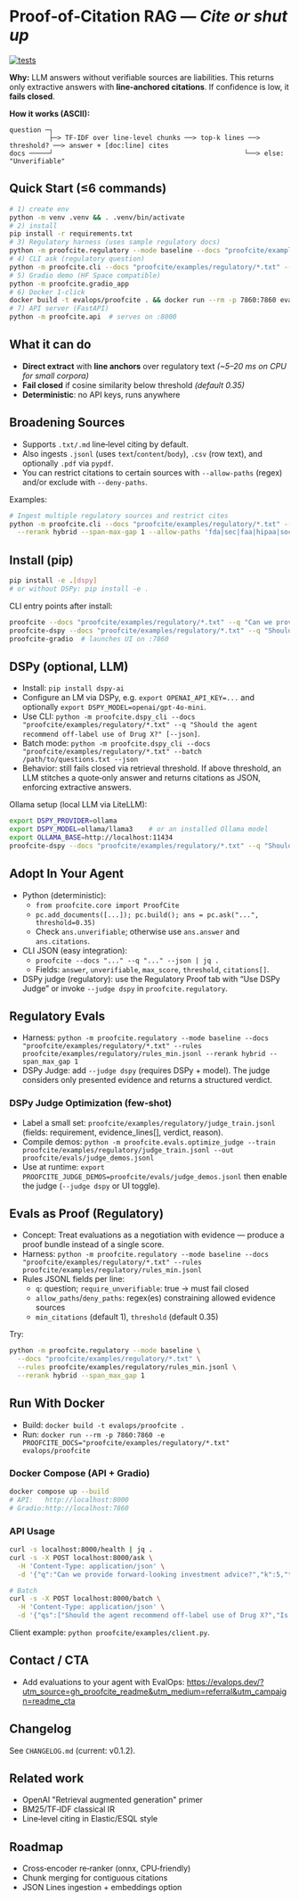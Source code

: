 # Proof‑of‑Citation RAG — *Cite or shut up*

[![tests](https://github.com/evalops/proofcite/actions/workflows/tests.yml/badge.svg)](https://github.com/evalops/proofcite/actions/workflows/tests.yml)

**Why:** LLM answers without verifiable sources are liabilities. This returns only extractive answers with **line‑anchored citations**. If confidence is low, it **fails closed**.

**How it works (ASCII):**

```
question ─┐
          ├─> TF‑IDF over line‑level chunks ──> top‑k lines ──> threshold? ──> answer + [doc:line] cites
docs ─────┘                                                └──> else: "Unverifiable"
```

## Quick Start (≤6 commands)

```bash
# 1) create env
python -m venv .venv && . .venv/bin/activate
# 2) install
pip install -r requirements.txt
# 3) Regulatory harness (uses sample regulatory docs)
python -m proofcite.regulatory --mode baseline --docs "proofcite/examples/regulatory/*.txt" --rules proofcite/examples/regulatory/rules_min.jsonl --rerank hybrid --span_max_gap 1
# 4) CLI ask (regulatory question)
python -m proofcite.cli --docs "proofcite/examples/regulatory/*.txt" --q "Can we provide forward-looking investment advice?" --json
# 5) Gradio demo (HF Space compatible)
python -m proofcite.gradio_app
# 6) Docker 1‑click
docker build -t evalops/proofcite . && docker run --rm -p 7860:7860 evalops/proofcite
# 7) API server (FastAPI)
python -m proofcite.api  # serves on :8000
```

## What it can do

- **Direct extract** with **line anchors** over regulatory text *(~5–20 ms on CPU for small corpora)*
- **Fail closed** if cosine similarity below threshold *(default 0.35)*
- **Deterministic**: no API keys, runs anywhere
  
## Broadening Sources

- Supports `.txt/.md` line‑level citing by default.
- Also ingests `.jsonl` (uses `text`/`content`/`body`), `.csv` (row text), and optionally `.pdf` via `pypdf`.
- You can restrict citations to certain sources with `--allow-paths` (regex) and/or exclude with `--deny-paths`.

Examples:

```bash
# Ingest multiple regulatory sources and restrict cites
python -m proofcite.cli --docs "proofcite/examples/regulatory/*.txt" --q "Can we provide forward-looking investment advice?" --json \
  --rerank hybrid --span-max-gap 1 --allow-paths 'fda|sec|faa|hipaa|soc2'
```

## Install (pip)

```bash
pip install -e .[dspy]
# or without DSPy: pip install -e .
```

CLI entry points after install:

```bash
proofcite --docs "proofcite/examples/regulatory/*.txt" --q "Can we provide forward-looking investment advice?" --json
proofcite-dspy --docs "proofcite/examples/regulatory/*.txt" --q "Should the agent recommend off-label use of Drug X?" --json
proofcite-gradio  # launches UI on :7860
```

## DSPy (optional, LLM)

- Install: `pip install dspy-ai`
- Configure an LM via DSPy, e.g. `export OPENAI_API_KEY=...` and optionally `export DSPY_MODEL=openai/gpt-4o-mini`.
- Use CLI: `python -m proofcite.dspy_cli --docs "proofcite/examples/regulatory/*.txt" --q "Should the agent recommend off-label use of Drug X?" [--json]`.
- Batch mode: `python -m proofcite.dspy_cli --docs "proofcite/examples/regulatory/*.txt" --batch /path/to/questions.txt --json`
- Behavior: still fails closed via retrieval threshold. If above threshold, an LLM stitches a quote‑only answer and returns citations as JSON, enforcing extractive answers.

Ollama setup (local LLM via LiteLLM):

```bash
export DSPY_PROVIDER=ollama
export DSPY_MODEL=ollama/llama3    # or an installed Ollama model
export OLLAMA_BASE=http://localhost:11434
proofcite-dspy --docs "proofcite/examples/regulatory/*.txt" --q "Should the agent recommend off-label use of Drug X?" --json
```

## Adopt In Your Agent

- Python (deterministic):
  - `from proofcite.core import ProofCite`
  - `pc.add_documents([...]); pc.build(); ans = pc.ask("...", threshold=0.35)`
  - Check `ans.unverifiable`; otherwise use `ans.answer` and `ans.citations`.
- CLI JSON (easy integration):
  - `proofcite --docs "..." --q "..." --json | jq .`
  - Fields: `answer`, `unverifiable`, `max_score`, `threshold`, `citations[]`.
- DSPy judge (regulatory): use the Regulatory Proof tab with “Use DSPy Judge” or invoke `--judge dspy` in `proofcite.regulatory`.

## Regulatory Evals

- Harness: `python -m proofcite.regulatory --mode baseline --docs "proofcite/examples/regulatory/*.txt" --rules proofcite/examples/regulatory/rules_min.jsonl --rerank hybrid --span_max_gap 1`
- DSPy Judge: add `--judge dspy` (requires DSPy + model). The judge considers only presented evidence and returns a structured verdict.

### DSPy Judge Optimization (few-shot)

- Label a small set: `proofcite/examples/regulatory/judge_train.jsonl` (fields: requirement, evidence_lines[], verdict, reason).
- Compile demos: `python -m proofcite.evals.optimize_judge --train proofcite/examples/regulatory/judge_train.jsonl --out proofcite/evals/judge_demos.jsonl`
- Use at runtime: `export PROOFCITE_JUDGE_DEMOS=proofcite/evals/judge_demos.jsonl` then enable the judge (`--judge dspy` or UI toggle).

## Evals as Proof (Regulatory)

- Concept: Treat evaluations as a negotiation with evidence — produce a proof bundle instead of a single score.
- Harness: `python -m proofcite.regulatory --mode baseline --docs "proofcite/examples/regulatory/*.txt" --rules proofcite/examples/regulatory/rules_min.jsonl`
- Rules JSONL fields per line:
  - `q`: question; `require_unverifiable`: true → must fail closed
  - `allow_paths`/`deny_paths`: regex(es) constraining allowed evidence sources
  - `min_citations` (default 1), `threshold` (default 0.35)

Try:

```bash
python -m proofcite.regulatory --mode baseline \
  --docs "proofcite/examples/regulatory/*.txt" \
  --rules proofcite/examples/regulatory/rules_min.jsonl \
  --rerank hybrid --span_max_gap 1
```

## Run With Docker

- Build: `docker build -t evalops/proofcite .`
- Run: `docker run --rm -p 7860:7860 -e PROOFCITE_DOCS="proofcite/examples/regulatory/*.txt" evalops/proofcite`
  
### Docker Compose (API + Gradio)

```bash
docker compose up --build
# API:   http://localhost:8000
# Gradio:http://localhost:7860
```

### API Usage

```bash
curl -s localhost:8000/health | jq .
curl -s -X POST localhost:8000/ask \
  -H 'Content-Type: application/json' \
  -d '{"q":"Can we provide forward-looking investment advice?","k":5,"threshold":0.35, "allow_paths":"sec"}' | jq .

# Batch
curl -s -X POST localhost:8000/batch \
  -H 'Content-Type: application/json' \
  -d '{"qs":["Should the agent recommend off-label use of Drug X?","Is PHI allowed in plaintext?"],"k":5,"threshold":0.35, "allow_paths":"fda|hipaa"}' | jq .
```

Client example: `python proofcite/examples/client.py`.

## Contact / CTA

- Add evaluations to your agent with EvalOps: https://evalops.dev/?utm_source=gh_proofcite_readme&utm_medium=referral&utm_campaign=readme_cta

## Changelog

See `CHANGELOG.md` (current: v0.1.2).

## Related work

- OpenAI "Retrieval augmented generation" primer
- BM25/TF‑IDF classical IR
- Line‑level citing in Elastic/ESQL style

## Roadmap

- Cross‑encoder re‑ranker (onnx, CPU‑friendly)
- Chunk merging for contiguous citations
- JSON Lines ingestion + embeddings option
